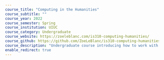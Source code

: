 ```yaml
---
course_title: "Computing in the Humanities"
course_subtitle: ""
course_year: 2022
course_semester: Spring
course_institution: UIUC
course_category: Undergraduate
course_website: https://zoeleblanc.com/is310-computing-humanities/
course_github: https://github.com/ZoeLeBlanc/is310-computing-humanities #
course_description: "Undergraduate course introducing how to work with humanities data and computation to study cultural materials and practices."
enable_redirect: true
---
```


